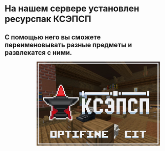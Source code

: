 # На нашем сервере установлен ресурспак КСЭПСП

## С помощью него вы сможете переименовывать разные предметы и развлекатся с ними.

<img src="assets/КCЭПСП.png" align="right" width="400px" alt="КCЭПСП">
